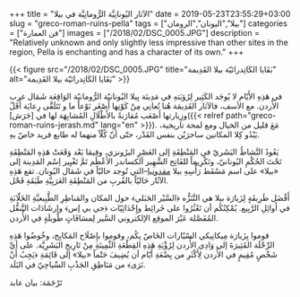 +++
title = "الآثار اليُونانِيَّة الرُّومانِيَّة في بيلا"
date = 2019-05-23T23:55:29+03:00
slug = "greco-roman-ruins-pella"
tags = ["بيلا","اليونان","الرومان"]
categories = ["فن العمارة"]
images = ["/2018/02/DSC_0005.JPG"]
description = "Relatively unknown and only slightly less impressive than other sites in the region, Pella is enchanting and has a character of its own."
+++

{{< figure src="/2018/02/DSC_0005.JPG" title="بَقَايا الكَاتِدرائيّة بيلا القَدِيمة" alt="بَقَايا الكَاتِدرائيّة بيلا القَدِيمة" >}}

في هَذِهِ الأَيّام لا يُوجَد الكَثِير لِرُؤيَتهِ في مَدِينَة بِيلا اليُونانيّة الرُّومانيّة الوَاقِعَة شَمَال غرب الأُردن. مع الأسف، فالآثار القَدِيمَة هُنا تُعانِي مِنْ كَوْنِها أَصْغَر نَوْعاً ما و تَتَلَقَّى رِعايَة أَقَلّ وزِيارتها أَصْعَب مُقارَنةً بالأَطْلَالِ المُشابِهَة لها في [جَرَش]({{< relref path="greco-roman-ruins-jerash.md" lang="en" >}}). مَعَ قليل من الخيال ومع لمحة تاريخية، يَبْدُو كِلا المكانين ساحرَيْن بنفس القَدْر، حتّى أنّ كُلّاً منهما له طابع فريد خاصّ بهِ.

<!--more-->

يَعُودُ النَّشاطُ البَشَريّ في المَنْطِقَةِ إلى العَصْرِ البرُونزي، وفِيمَا بَعْد وَقَعَتْ هَذِهِ المَنْطِقَةِ تَحْتَ الحُكْمِ اليُونانيّ، وتَكْرِيماً للفَاتِح الشَّهِير ألكساندر الأَعْظَم تَمَّ تَغْيِير اِسْم المَدِينة إلى «بيلا» على اسم مَسْقَط رَأْسِهِ بيلا [مقدونيا](https://en.wikipedia.org/wiki/Pella)–التي تُوجد حاليّاً في شَمَال اليُونان. تقع هَذِهِ الآثَار حَاليّاً بالقُربِ من المَنْطِقَةِ العَرَبِيَّةِ طَبَقَةِ فَحْل.

 أَفْضَل طَرِيقَةٍ لِزَيارَة بيلا هي التَّنَزُّه ﴿السَّيْر الجَبَلي﴾ حول المكان والمَناظِرِ الطَّبِيعيَّةِ الخَلّابَةِ في أَوائِلِ الرَّبِيع. يُمْكِنُكُم أن تَعْثُرُوا على خَرائِط وإِحْدَاثِيّات ﴿جي بي إس﴾ وإِرشَادَات التَّنقُّل المُفَصَّلة عَبْرَ الموقِع الإلكتروني السَّير لِمسَافَاتٍ طَويلَةٍ في الأُردن.

قوموا بِزَيارَة مِيكانِيكي السّيّارات الخَاصّ بِكُم، وقوموا بإِصْلَاح المَكابِح، وخُوضُوا هَذِهِ الرِّحْلَة المُثِيرَةَ إلى وَادِي الأُردن لِرُؤْيَةِ هَذِهِ القِطْعَةِ الثَّمِينَةِ مِنْ تَارِيخِ البَشَرِيَّة. على أيِّ شَخْصٍ مُقِيمٍ في الأُردن لِأَكْثَرِ من بِضْعَةِ أَيّام أن يُضِيفَ حَتْماً «بيلا» إلى قَائِمَةِ ﴿يَجِبُ أَنْ نَرَى﴾ من مَنَاطِقِ الجَذْبِ السِّياحِيّ في البَلَد.

تَرْجَمَة: بيان عابد
